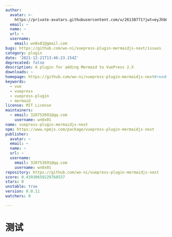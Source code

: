 ```yaml
---
author:
  avatar: >-
    https://private-avatars.githubusercontent.com/u/26138771?jwt=eyJhbGciOiJIUzI1NiIsInR5cCI6IkpXVCJ9.eyJpc3MiOiJnaXRodWIuY29tIiwiYXVkIjoicmF3LmdpdGh1YnVzZXJjb250ZW50LmNvbSIsImtleSI6ImtleTEiLCJleHAiOjE3MzQ2NzM4MDAsIm5iZiI6MTczNDY3MjYwMCwicGF0aCI6Ii91LzI2MTM4NzcxIn0.ibxf5St-eyBXSYh4q3JFYIoMXGrOIE_nyp8mf5yzS18&v=4
  email: ~
  name: ~
  url: ~
  username:
    email: wn0x01@gmail.com
bugs: https://github.com/wo-ni/vuepress-plugin-mermaidjs-next/issues
category: plugin
date: '2021-12-21T13:46:23.154Z'
deprecated: false
description: A plugin for adding Mermaid to VuePress 2.X
downloads: ~
homepage: https://github.com/wo-ni/vuepress-plugin-mermaidjs-next#readme
keywords:
  - vue
  - vuepress
  - vuepress-plugin
  - mermaid
license: MIT License
maintainers:
  - email: 320753691@qq.com
    username: wn0x01
name: vuepress-plugin-mermaidjs-next
npm: https://www.npmjs.com/package/vuepress-plugin-mermaidjs-next
publisher:
  avatar: ~
  email: ~
  name: ~
  url: ~
  username:
    email: 320753691@qq.com
    username: wn0x01
repository: https://github.com/wo-ni/vuepress-plugin-mermaidjs-next
score: 0.43930659229768537
stars: 0
unstable: true
version: 0.0.11
watchers: 0

---
```


# 测试

